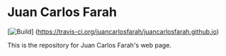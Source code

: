 Juan Carlos Farah
=================
[![Build](https://travis-ci.org/juancarlosfarah/juancarlosfarah.github.io.png)]
(https://travis-ci.org/juancarlosfarah/juancarlosfarah.github.io)

This is the repository for Juan Carlos Farah's web page.
